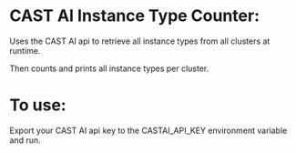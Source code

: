 # CAST AI Instance Type Counter:
Uses the CAST AI api to retrieve all instance types from all clusters at runtime.

Then counts and prints all instance types per cluster.

# To use:
Export your CAST AI api key to the CASTAI_API_KEY environment variable and run.
